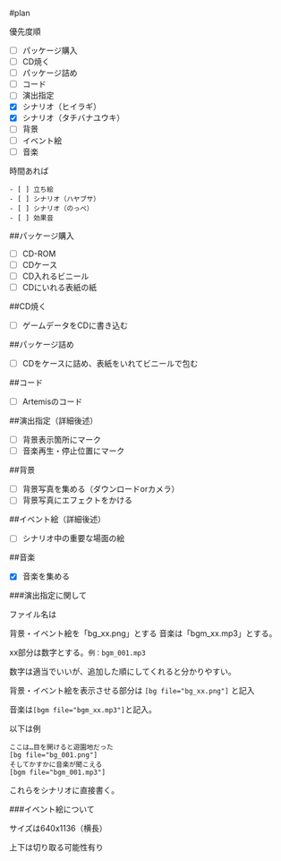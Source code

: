 #plan

優先度順

- [ ] パッケージ購入
- [ ] CD焼く
- [ ] パッケージ詰め
- [ ] コード
- [ ] 演出指定
- [x] シナリオ（ヒイラギ）
- [x] シナリオ（タチバナユウキ）
- [ ] 背景
- [ ] イベント絵
- [ ] 音楽

時間あれば
```
- [ ] 立ち絵
- [ ] シナリオ（ハヤブサ）
- [ ] シナリオ（のっぺ）
- [ ] 効果音
```

##パッケージ購入
- [ ] CD-ROM
- [ ] CDケース
- [ ] CD入れるビニール
- [ ] CDにいれる表紙の紙

##CD焼く
- [ ] ゲームデータをCDに書き込む

##パッケージ詰め
- [ ] CDをケースに詰め、表紙をいれてビニールで包む

##コード
- [ ] Artemisのコード

##演出指定（詳細後述）
- [ ] 背景表示箇所にマーク
- [ ] 音楽再生・停止位置にマーク

##背景
- [ ] 背景写真を集める（ダウンロードorカメラ）
- [ ] 背景写真にエフェクトをかける

##イベント絵（詳細後述）
- [ ] シナリオ中の重要な場面の絵

##音楽
- [x] 音楽を集める

###演出指定に関して

ファイル名は

背景・イベント絵を「bg_xx.png」とする
音楽は「bgm_xx.mp3」とする。

xx部分は数字とする。`例：bgm_001.mp3`

数字は適当でいいが、追加した順にしてくれると分かりやすい。

背景・イベント絵を表示させる部分は
`[bg file="bg_xx.png"]`
と記入

音楽は`[bgm file="bgm_xx.mp3"]`と記入。

以下は例
```
ここは…目を開けると遊園地だった
[bg file="bg_001.png"]
そしてかすかに音楽が聞こえる
[bgm file="bgm_001.mp3"]
```

これらをシナリオに直接書く。

###イベント絵について

サイズは640x1136（横長）

上下は切り取る可能性有り
